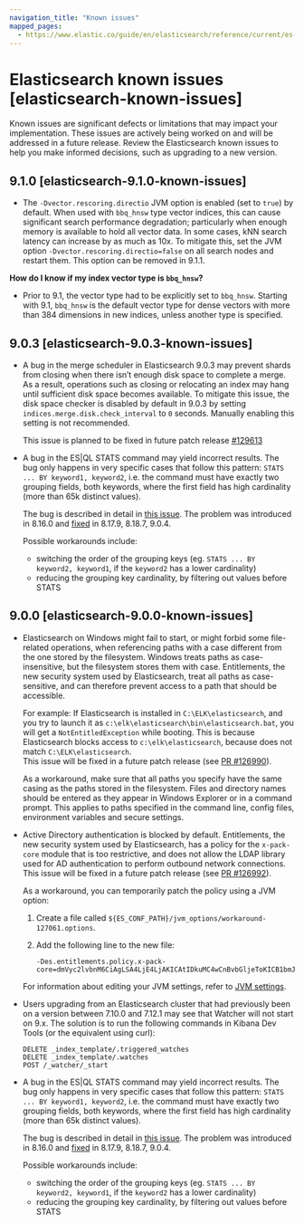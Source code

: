 ```yaml
---
navigation_title: "Known issues"
mapped_pages:
  - https://www.elastic.co/guide/en/elasticsearch/reference/current/es-connectors-known-issues.html
---
```


# Elasticsearch known issues [elasticsearch-known-issues]

Known issues are significant defects or limitations that may impact your implementation. These issues are actively being worked on and will be addressed in a future release. Review the Elasticsearch known issues to help you make informed decisions, such as upgrading to a new version.

## 9.1.0 [elasticsearch-9.1.0-known-issues]

* The `-Dvector.rescoring.directio` JVM option is enabled (set to `true`) by default. When used with `bbq_hnsw` type vector indices, this can cause significant search performance degradation; particularly when enough memory is available to hold all vector data. In some cases, kNN search latency can increase by as much as 10x. To mitigate this, set the JVM option `-Dvector.rescoring.directio=false` on all search nodes and restart them. This option can be removed in 9.1.1.

**How do I know if my index vector type is `bbq_hnsw`?**

* Prior to 9.1, the vector type had to be explicitly set to `bbq_hnsw`. Starting with 9.1, `bbq_hnsw` is the default vector type for dense vectors with more than 384 dimensions in new indices, unless another type is specified.

## 9.0.3 [elasticsearch-9.0.3-known-issues]

* A bug in the merge scheduler in Elasticsearch 9.0.3 may prevent shards from closing when there isn’t enough disk space to complete a merge. As a result, operations such as closing or relocating an index may hang until sufficient disk space becomes available.
To mitigate this issue, the disk space checker is disabled by default in 9.0.3 by setting `indices.merge.disk.check_interval` to `0` seconds. Manually enabling this setting is not recommended.

  This issue is planned to be fixed in future patch release [#129613](https://github.com/elastic/elasticsearch/pull/129613)

* A bug in the ES|QL STATS command may yield incorrect results. The bug only happens in very specific cases that follow this pattern: `STATS ... BY keyword1, keyword2`, i.e. the command must have exactly two grouping fields, both keywords, where the first field has high cardinality (more than 65k distinct values).

  The bug is described in detail in [this issue](https://github.com/elastic/elasticsearch/issues/130644).
  The problem was introduced in 8.16.0 and [fixed](https://github.com/elastic/elasticsearch/pull/130705) in 8.17.9, 8.18.7, 9.0.4.

  Possible workarounds include:
  * switching the order of the grouping keys (eg. `STATS ... BY keyword2, keyword1`, if the `keyword2` has a lower cardinality)
  * reducing the grouping key cardinality, by filtering out values before STATS

## 9.0.0 [elasticsearch-9.0.0-known-issues]
* Elasticsearch on Windows might fail to start, or might forbid some file-related operations, when referencing paths with a case different from the one stored by the filesystem. Windows treats paths as case-insensitive, but the filesystem stores them with case. Entitlements, the new security system used by Elasticsearch, treat all paths as case-sensitive, and can therefore prevent access to a path that should be accessible.

  For example: If Elasticsearch is installed in  `C:\ELK\elasticsearch`, and you try to launch it as `c:\elk\elasticsearch\bin\elasticsearch.bat`, you will get a `NotEntitledException` while booting. This is because Elasticsearch blocks access to `c:\elk\elasticsearch`, because does not match `C:\ELK\elasticsearch`. \
This issue will be fixed in a future patch release (see [PR #126990](https://github.com/elastic/elasticsearch/pull/126990)).

  As a workaround, make sure that all paths you specify have the same casing as the paths stored in the filesystem. Files and directory names should be entered as they appear in Windows Explorer or in a command prompt. This applies to paths specified in the command line, config files, environment variables and secure settings.

* Active Directory authentication is blocked by default. Entitlements, the new security system used by Elasticsearch, has a policy for the `x-pack-core` module that is too restrictive, and does not allow the LDAP library used for AD authentication to perform outbound network connections. This issue will be fixed in a future patch release (see [PR #126992](https://github.com/elastic/elasticsearch/pull/126992)).

  As a workaround, you can temporarily patch the policy using a JVM option:

  1. Create a file called `${ES_CONF_PATH}/jvm_options/workaround-127061.options`.
  2. Add the following line to the new file:

     ```
     -Des.entitlements.policy.x-pack-core=dmVyc2lvbnM6CiAgLSA4LjE4LjAKICAtIDkuMC4wCnBvbGljeToKICB1bmJvdW5kaWQubGRhcHNkazoKICAgIC0gc2V0X2h0dHBzX2Nvbm5lY3Rpb25fcHJvcGVydGllcwogICAgLSBvdXRib3VuZF9uZXR3b3Jr
     ```

  For information about editing your JVM settings, refer to [JVM settings](https://www.elastic.co/docs/reference/elasticsearch/jvm-settings).

* Users upgrading from an Elasticsearch cluster that had previously been on a version between 7.10.0 and 7.12.1 may see that Watcher will not start on 9.x. The solution is to run the following commands in Kibana Dev Tools (or the equivalent using curl):
     ```
     DELETE _index_template/.triggered_watches
     DELETE _index_template/.watches
     POST /_watcher/_start
     ```

* A bug in the ES|QL STATS command may yield incorrect results. The bug only happens in very specific cases that follow this pattern: `STATS ... BY keyword1, keyword2`, i.e. the command must have exactly two grouping fields, both keywords, where the first field has high cardinality (more than 65k distinct values).

  The bug is described in detail in [this issue](https://github.com/elastic/elasticsearch/issues/130644).
  The problem was introduced in 8.16.0 and [fixed](https://github.com/elastic/elasticsearch/pull/130705) in 8.17.9, 8.18.7, 9.0.4.

  Possible workarounds include:
    * switching the order of the grouping keys (eg. `STATS ... BY keyword2, keyword1`, if the `keyword2` has a lower cardinality)
    * reducing the grouping key cardinality, by filtering out values before STATS
